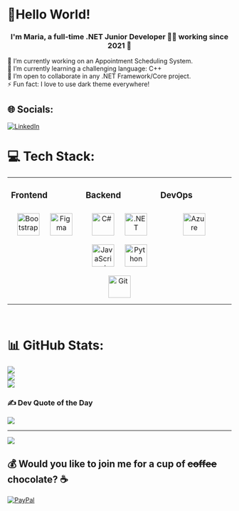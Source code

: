 # 💫Hello World!
### <div align="center">I'm Maria, a full-time .NET Junior Developer 👩‍💻 working since 2021 🚀</div>  
🔭 I’m currently working on an Appointment Scheduling System.<br>🌱 I’m currently learning a challenging language: C++<br>🤝 I’m open to collaborate in any .NET Framework/Core project.<br>⚡ Fun fact: I love to use dark theme everywhere!


## 🌐 Socials:
[![LinkedIn](https://img.shields.io/badge/LinkedIn-%230077B5.svg?logo=linkedin&logoColor=white)](https://linkedin.com/in/https://www.linkedin.com/in/maria-rd/) 

# 💻 Tech Stack:

<table><tr><td valign="top" width="33%">



### Frontend  
<div align="center">  
<img style="margin: 10px" src="https://profilinator.rishav.dev/skills-assets/bootstrap-plain.svg" alt="Bootstrap" height="50" />  
<img style="margin: 10px" src="https://profilinator.rishav.dev/skills-assets/figma-icon.svg" alt="Figma" height="50" />  
</div>

</td><td valign="top" width="33%">



### Backend  
<div align="center">  
<img style="margin: 10px" src="https://profilinator.rishav.dev/skills-assets/csharp-original.svg" alt="C#" height="50" />  
<img style="margin: 10px" src="https://profilinator.rishav.dev/skills-assets/dot-net-original-wordmark.svg" alt=".NET" height="50" />  
<img style="margin: 10px" src="https://profilinator.rishav.dev/skills-assets/javascript-original.svg" alt="JavaScript" height="50" />  
<img style="margin: 10px" src="https://profilinator.rishav.dev/skills-assets/python-original.svg" alt="Python" height="50" />  
<img style="margin: 10px" src="https://profilinator.rishav.dev/skills-assets/git-scm-icon.svg" alt="Git" height="50" />  
</div>

</td><td valign="top" width="33%">



### DevOps  
<div align="center">  
<img style="margin: 10px" src="https://profilinator.rishav.dev/skills-assets/microsoft_azure-icon.svg" alt="Azure" height="50" />  
</div>

</td></tr></table>  

<br/>  

# 📊 GitHub Stats:
![](https://github-readme-stats.vercel.app/api?username=maria-rd&theme=dark&hide_border=false&include_all_commits=true&count_private=true)<br/>
![](https://github-readme-streak-stats.herokuapp.com/?user=maria-rd&theme=dark&hide_border=false)<br/>
![](https://github-readme-stats.vercel.app/api/top-langs/?username=maria-rd&theme=dark&hide_border=false&include_all_commits=true&count_private=true&layout=compact)

### ✍️ Dev Quote of the Day
![](https://quotes-github-readme.vercel.app/api?type=horizontal&theme=radical)

---
[![](https://visitcount.itsvg.in/api?id=maria-rd&icon=0&color=0)](https://visitcount.itsvg.in)

  ## 💰 Would you like to join me for a cup of ~~coffee~~ chocolate? ☕
  [![PayPal](https://img.shields.io/badge/PayPal-00457C?style=for-the-badge&logo=paypal&logoColor=white)](https://www.paypal.com/paypalme/mariard10) 

  
<!-- Proudly created with GPRM ( https://gprm.itsvg.in ) -->
